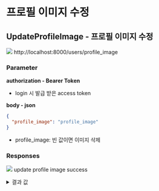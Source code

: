 # 프로필 이미지 수정

## UpdateProfileImage - 프로필 이미지 수정

<img src="https://img.shields.io/badge/PATCH-yellow?style=plastic&logo=appveyor&logo=PATCH"/> http://localhost:8000/users/profile_image

### Parameter

**authorization - Bearer Token**

- login 시 발급 받은 access token

**body - json**

```json
{
  "profile_image": "profile_image"
}
```

- profile_image: 빈 값이면 이미지 삭제

### Responses

<img src="https://img.shields.io/badge/201-519800?style=plastic&logo=appveyor&logo=201"/> update profile image success

<details>
<summary>결과 값</summary>
<div markdown="1">

```json
{
  "message": "update profile image success",
  "data": {
    "profile_image": "profile_image"
  }
}
```

</div>
</details>
